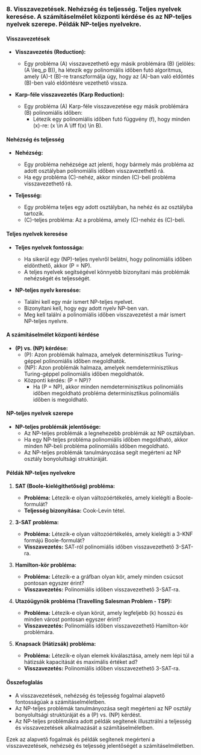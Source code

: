 ### 8. Visszavezetések. Nehézség és teljesség. Teljes nyelvek keresése. A számításelmélet központi kérdése és az NP-teljes nyelvek szerepe. Példák NP-teljes nyelvekre.

#### Visszavezetések

- **Visszavezetés (Reduction):**
  - Egy probléma \(A\) visszavezethető egy másik problémára \(B\) (jelölés: \(A \leq_p B\)), ha létezik egy polinomiális időben futó algoritmus, amely \(A\)-t \(B\)-re transzformálja úgy, hogy az \(A\)-ban való eldöntés \(B\)-ben való eldöntésre vezethető vissza.

- **Karp-féle visszavezetés (Karp Reduction):**
  - Egy probléma \(A\) Karp-féle visszavezetése egy másik problémára \(B\) polinomiális időben:
    - Létezik egy polinomiális időben futó függvény \(f\), hogy minden \(x\)-re: \(x \in A \iff f(x) \in B\).

#### Nehézség és teljesség

- **Nehézség:**
  - Egy probléma nehézsége azt jelenti, hogy bármely más probléma az adott osztályban polinomiális időben visszavezethető rá.
  - Ha egy probléma \(C\)-nehéz, akkor minden \(C\)-beli probléma visszavezethető rá.

- **Teljesség:**
  - Egy probléma teljes egy adott osztályban, ha nehéz és az osztályba tartozik.
  - \(C\)-teljes probléma: Az a probléma, amely \(C\)-nehéz és \(C\)-beli.

#### Teljes nyelvek keresése

- **Teljes nyelvek fontossága:**
  - Ha sikerül egy \(NP\)-teljes nyelvről belátni, hogy polinomiális időben eldönthető, akkor \(P = NP\).
  - A teljes nyelvek segítségével könnyebb bizonyítani más problémák nehézségét és teljességét.

- **NP-teljes nyelv keresése:**
  - Találni kell egy már ismert NP-teljes nyelvet.
  - Bizonyítani kell, hogy egy adott nyelv NP-ben van.
  - Meg kell találni a polinomiális időben visszavezetést a már ismert NP-teljes nyelvre.

#### A számításelmélet központi kérdése

- **\(P\) vs. \(NP\) kérdése:**
  - \(P\): Azon problémák halmaza, amelyek determinisztikus Turing-géppel polinomiális időben megoldhatók.
  - \(NP\): Azon problémák halmaza, amelyek nemdeterminisztikus Turing-géppel polinomiális időben megoldhatók.
  - Központi kérdés: \(P = NP\)?
    - Ha \(P = NP\), akkor minden nemdeterminisztikus polinomiális időben megoldható probléma determinisztikus polinomiális időben is megoldható.

#### NP-teljes nyelvek szerepe

- **NP-teljes problémák jelentősége:**
  - Az NP-teljes problémák a legnehezebb problémák az NP osztályban.
  - Ha egy NP-teljes probléma polinomiális időben megoldható, akkor minden NP-beli probléma polinomiális időben megoldható.
  - Az NP-teljes problémák tanulmányozása segít megérteni az NP osztály bonyolultsági struktúráját.

#### Példák NP-teljes nyelvekre

1. **SAT (Boole-kielégíthetőség) probléma:**
   - **Probléma:** Létezik-e olyan változóértékelés, amely kielégíti a Boole-formulát?
   - **Teljesség bizonyítása:** Cook-Levin tétel.

2. **3-SAT probléma:**
   - **Probléma:** Létezik-e olyan változóértékelés, amely kielégíti a 3-KNF formájú Boole-formulát?
   - **Visszavezetés:** SAT-ról polinomiális időben visszavezethető 3-SAT-ra.

3. **Hamilton-kör probléma:**
   - **Probléma:** Létezik-e a gráfban olyan kör, amely minden csúcsot pontosan egyszer érint?
   - **Visszavezetés:** Polinomiális időben visszavezethető 3-SAT-ra.

4. **Utazóügynök probléma (Travelling Salesman Problem - TSP):**
   - **Probléma:** Létezik-e olyan körút, amely legfeljebb \(k\) hosszú és minden várost pontosan egyszer érint?
   - **Visszavezetés:** Polinomiális időben visszavezethető Hamilton-kör problémára.

5. **Knapsack (Hátizsák) probléma:**
   - **Probléma:** Létezik-e olyan elemek kiválasztása, amely nem lépi túl a hátizsák kapacitását és maximális értéket ad?
   - **Visszavezetés:** Polinomiális időben visszavezethető 3-SAT-ra.

#### Összefoglalás

- A visszavezetések, nehézség és teljesség fogalmai alapvető fontosságúak a számításelméletben.
- Az NP-teljes problémák tanulmányozása segít megérteni az NP osztály bonyolultsági struktúráját és a \(P\) vs. \(NP\) kérdést.
- Az NP-teljes problémákra adott példák segítenek illusztrálni a teljesség és visszavezetések alkalmazását a számításelméletben.

Ezek az alapvető fogalmak és példák segítenek megérteni a visszavezetések, nehézség és teljesség jelentőségét a számításelméletben.